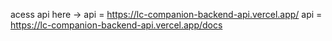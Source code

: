 acess api here -> api = https://lc-companion-backend-api.vercel.app/
api = https://lc-companion-backend-api.vercel.app/docs
